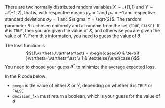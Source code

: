 There are two normally distributed random variables $X\sim\mathcal N(1, 1)$ and $Y\sim\mathcal N(-1,2)$, that is, with respective means $\mu_X = 1$ and $\mu_Y = -1$ and respective standard deviations $\sigma_X = 1$ and $\sigma_Y = \sqrt{2}$. The random parameter $\theta$ is chosen uniformly and at random from the set $\{\mathtt{TRUE},\mathtt{FALSE}\}$. If $\vartheta$ is $\mathtt{TRUE}$, then you are given the value of $X$, and otherwise you are given the value of $Y$. From this information, you need to guess the value of $\vartheta$.

The loss function is $$L(\vartheta,\vartheta^\ast) = \begin{cases}0 & \text{if }\vartheta=\vartheta^\ast \\ 1 & \text{else}\end{cases}$$ You need to choose your guess $\vartheta^\ast$ to minimize the average expected loss.

In the R code below:

- `omega` is the value of either $X$ or $Y$, depending on whether $\vartheta$ is $\texttt{TRUE}$ or $\texttt{FALSE}$
- `decision_fxn` must return a boolean, which is your guess for the value of $\vartheta$
